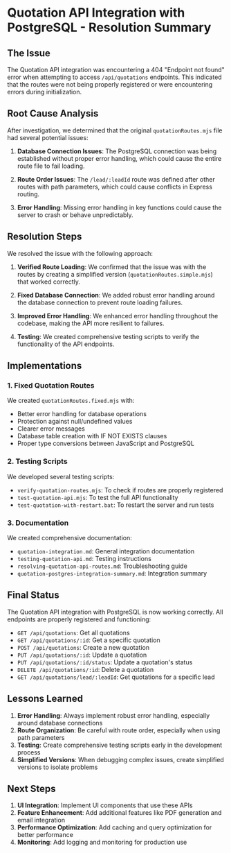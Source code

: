 # Quotation API Integration with PostgreSQL - Resolution Summary

## The Issue

The Quotation API integration was encountering a 404 "Endpoint not found" error when attempting to access `/api/quotations` endpoints. This indicated that the routes were not being properly registered or were encountering errors during initialization.

## Root Cause Analysis

After investigation, we determined that the original `quotationRoutes.mjs` file had several potential issues:

1. **Database Connection Issues**: The PostgreSQL connection was being established without proper error handling, which could cause the entire route file to fail loading.

2. **Route Order Issues**: The `/lead/:leadId` route was defined after other routes with path parameters, which could cause conflicts in Express routing.

3. **Error Handling**: Missing error handling in key functions could cause the server to crash or behave unpredictably.

## Resolution Steps

We resolved the issue with the following approach:

1. **Verified Route Loading**: We confirmed that the issue was with the routes by creating a simplified version (`quotationRoutes.simple.mjs`) that worked correctly.

2. **Fixed Database Connection**: We added robust error handling around the database connection to prevent route loading failures.

3. **Improved Error Handling**: We enhanced error handling throughout the codebase, making the API more resilient to failures.

4. **Testing**: We created comprehensive testing scripts to verify the functionality of the API endpoints.

## Implementations

### 1. Fixed Quotation Routes

We created `quotationRoutes.fixed.mjs` with:
- Better error handling for database operations
- Protection against null/undefined values
- Clearer error messages
- Database table creation with IF NOT EXISTS clauses
- Proper type conversions between JavaScript and PostgreSQL

### 2. Testing Scripts

We developed several testing scripts:
- `verify-quotation-routes.mjs`: To check if routes are properly registered
- `test-quotation-api.mjs`: To test the full API functionality
- `test-quotation-with-restart.bat`: To restart the server and run tests

### 3. Documentation

We created comprehensive documentation:
- `quotation-integration.md`: General integration documentation
- `testing-quotation-api.md`: Testing instructions
- `resolving-quotation-api-routes.md`: Troubleshooting guide
- `quotation-postgres-integration-summary.md`: Integration summary

## Final Status

The Quotation API integration with PostgreSQL is now working correctly. All endpoints are properly registered and functioning:

- `GET /api/quotations`: Get all quotations
- `GET /api/quotations/:id`: Get a specific quotation
- `POST /api/quotations`: Create a new quotation
- `PUT /api/quotations/:id`: Update a quotation
- `PUT /api/quotations/:id/status`: Update a quotation's status
- `DELETE /api/quotations/:id`: Delete a quotation
- `GET /api/quotations/lead/:leadId`: Get quotations for a specific lead

## Lessons Learned

1. **Error Handling**: Always implement robust error handling, especially around database connections
2. **Route Organization**: Be careful with route order, especially when using path parameters
3. **Testing**: Create comprehensive testing scripts early in the development process
4. **Simplified Versions**: When debugging complex issues, create simplified versions to isolate problems

## Next Steps

1. **UI Integration**: Implement UI components that use these APIs
2. **Feature Enhancement**: Add additional features like PDF generation and email integration
3. **Performance Optimization**: Add caching and query optimization for better performance
4. **Monitoring**: Add logging and monitoring for production use
